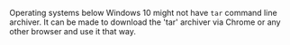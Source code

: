Operating systems below Windows 10 might not have `tar` command line archiver.
It can be made to download the 'tar' archiver via Chrome or any other browser and use it that way.

